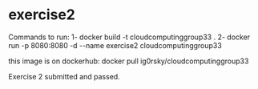 # exercise2

Commands to run:
1- docker build -t cloudcomputinggroup33 .
2- docker run -p 8080:8080 -d --name exercise2 cloudcomputinggroup33

this image is on dockerhub: docker pull ig0rsky/cloudcomputinggroup33

Exercise 2 submitted and passed.

